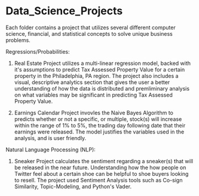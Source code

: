 # Data_Science_Projects
Each folder contains a project that utilizes several different computer science,  financial, and statistical concepts to solve unique business problems. 

Regressions/Probabilities:

1. Real Estate Project utilizes a multi-linear regression model, backed with it's assumptions to predict Tax Assessed Property Value for a certain property in the Philadelphia, PA region. The project also includes a visual, descriptive analytics section that gives the user a better understanding of how the data is distributed and premliminary analysis on what variables may be significant in predicting Tax Assessed Property Value.

2. Earnings Calendar Project invovles the Naive Bayes Algorithm to predicts whether or not a specific, or multiple, stock(s) will increase within the range of 1% to 5%, the trading day following date that their earnings were released. The model justifies the variables used in the analysis, and is user friendly.

Natural Language Processing (NLP):

1. Sneaker Project calculates the sentiment regarding a sneaker(s) that will be released in the near future. Understanding how the how people on Twitter feel about a certain shoe can be helpful to shoe buyers looking to resell. The project used Sentiment Analysis tools such as Co-sign Similarity, Topic-Modeling, and Python's Vader. 
